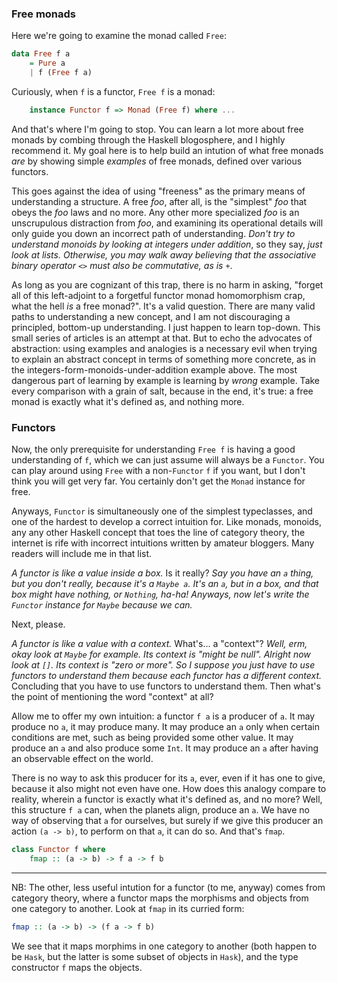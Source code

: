 ### Free monads

Here we're going to examine the monad called `Free`:

```haskell
data Free f a
    = Pure a
    | f (Free f a)
```

Curiously, when `f` is a functor, `Free f` is a monad:

```haskell
    instance Functor f => Monad (Free f) where ...
```

And that's where I'm going to stop. You can learn a lot more about free monads by combing through the Haskell blogosphere, and I highly recommend it. My goal here is to help build an intution of what free monads _are_ by showing simple _examples_ of free monads, defined over various functors.

This goes against the idea of using "freeness" as the primary means of understanding a structure. A free _foo_, after all, is the "simplest" _foo_ that obeys the _foo_ laws and no more. Any other more specialized _foo_ is an unscrupulous distraction from _foo_, and examining its operational details will only guide you down an incorrect path of understanding. _Don't try to understand monoids by looking at integers under addition_, so they say, _just look at lists. Otherwise, you may walk away believing that the associative binary operator `<>` must also be commutative, as is `+`_.

As long as you are cognizant of this trap, there is no harm in asking, "forget all of this left-adjoint to a forgetful functor monad homomorphism crap, what the hell _is_ a free monad?". It's a valid question. There are many valid paths to understanding a new concept, and I am not discouraging a principled, bottom-up understanding. I just happen to learn top-down. This small series of articles is an attempt at that. But to echo the advocates of abstraction: using examples and analogies is a necessary evil when trying to explain an abstract concept in terms of something more concrete, as in the integers-form-monoids-under-addition example above. The most dangerous part of learning by example is learning by _wrong_ example. Take every comparison with a grain of salt, because in the end, it's true: a free monad is exactly what it's defined as, and nothing more.

### Functors

Now, the only prerequisite for understanding `Free f` is having a good understanding of `f`, which we can just assume will always be a `Functor`. You can play around using `Free` with a non-`Functor` `f` if you want, but I don't think you will get very far. You certainly don't get the `Monad` instance for free.

Anyways, `Functor` is simultaneously one of the simplest typeclasses, and one of the hardest to develop a correct intuition for. Like monads, monoids, any any other Haskell concept that toes the line of category theory, the internet is rife with incorrect intuitions written by amateur bloggers. Many readers will include me in that list.

_A functor is like a value inside a box._ Is it really? _Say you have an `a` thing, but you don't really, because it's a `Maybe a`. It's an `a`, but in a box, and that box might have nothing, or `Nothing`, ha-ha! Anyways, now let's write the `Functor` instance for `Maybe` because we can._ 

Next, please.

_A functor is like a value with a context._ What's... a "context"? _Well, erm, okay look at `Maybe` for example. Its context is "might be null". Alright now look at `[]`. Its context is "zero or more". So I suppose you just have to use functors to understand them because each functor has a different context._ Concluding that you have to use functors to understand them. Then what's the point of mentioning the word "context" at all?

Allow me to offer my own intuition: a functor `f a` is a producer of `a`. It may produce no `a`, it may produce many. It may produce an `a` only when certain conditions are met, such as being provided some other value. It may produce an `a` and also produce some `Int`. It may produce an `a` after having an observable effect on the world. 

There is no way to ask this producer for its `a`, ever, even if it has one to give, because it also might not even have one. How does this analogy compare to reality, wherein a functor is exactly what it's defined as, and no more? Well, this structure `f a` can, when the planets align, produce an `a`. We have no way of observing that `a` for ourselves, but surely if we give this producer an action `(a -> b)`, to perform on that `a`, it can do so. And that's `fmap`.

```haskell
class Functor f where
    fmap :: (a -> b) -> f a -> f b
```
---
NB: The other, less useful intution for a functor (to me, anyway) comes from category theory, where a functor maps the morphisms and objects from one category to another. Look at `fmap` in its curried form: 
```haskell
fmap :: (a -> b) -> (f a -> f b)
```
We see that it maps morphims in one category to another (both happen to be `Hask`, but the latter is some subset of objects in `Hask`), and the type constructor `f` maps the objects.
